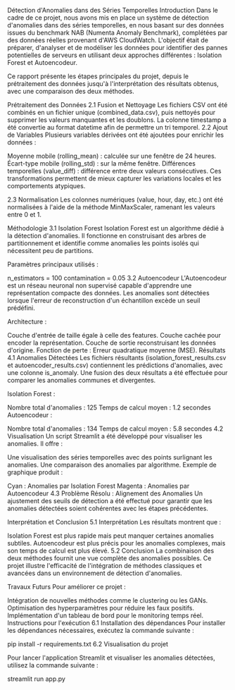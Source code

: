 ﻿
Détection d'Anomalies dans des Séries Temporelles Introduction Dans le cadre de ce projet, nous avons mis en place un système de détection d'anomalies dans des séries temporelles, en nous basant sur des données issues du benchmark NAB (Numenta Anomaly Benchmark), complétées par des données réelles provenant d'AWS CloudWatch. L'objectif était de préparer, d'analyser et de modéliser les données pour identifier des pannes potentielles de serveurs en utilisant deux approches différentes : Isolation Forest et Autoencodeur.

Ce rapport présente les étapes principales du projet, depuis le prétraitement des données jusqu'à l'interprétation des résultats obtenus, avec une comparaison des deux méthodes.

Prétraitement des Données 2.1 Fusion et Nettoyage Les fichiers CSV ont été combinés en un fichier unique (combined_data.csv), puis nettoyés pour supprimer les valeurs manquantes et les doublons. La colonne timestamp a été convertie au format datetime afin de permettre un tri temporel. 2.2 Ajout de Variables Plusieurs variables dérivées ont été ajoutées pour enrichir les données :

Moyenne mobile (rolling_mean) : calculée sur une fenêtre de 24 heures. Écart-type mobile (rolling_std) : sur la même fenêtre. Différences temporelles (value_diff) : différence entre deux valeurs consécutives. Ces transformations permettent de mieux capturer les variations locales et les comportements atypiques.

2.3 Normalisation Les colonnes numériques (value, hour, day, etc.) ont été normalisées à l'aide de la méthode MinMaxScaler, ramenant les valeurs entre 0 et 1.

Méthodologie 3.1 Isolation Forest Isolation Forest est un algorithme dédié à la détection d'anomalies. Il fonctionne en construisant des arbres de partitionnement et identifie comme anomalies les points isolés qui nécessitent peu de partitions.

Paramètres principaux utilisés :

n_estimators = 100 contamination = 0.05 3.2 Autoencodeur L'Autoencodeur est un réseau neuronal non supervisé capable d'apprendre une représentation compacte des données. Les anomalies sont détectées lorsque l'erreur de reconstruction d'un échantillon excède un seuil prédéfini.

Architecture :

Couche d'entrée de taille égale à celle des features. Couche cachée pour encoder la représentation. Couche de sortie reconstruisant les données d'origine. Fonction de perte : Erreur quadratique moyenne (MSE). Résultats 4.1 Anomalies Détectées Les fichiers résultants (isolation_forest_results.csv et autoencoder_results.csv) contiennent les prédictions d'anomalies, avec une colonne is_anomaly. Une fusion des deux résultats a été effectuée pour comparer les anomalies communes et divergentes.

Isolation Forest :

Nombre total d'anomalies : 125 Temps de calcul moyen : 1.2 secondes Autoencodeur :

Nombre total d'anomalies : 134 Temps de calcul moyen : 5.8 secondes 4.2 Visualisation Un script Streamlit a été développé pour visualiser les anomalies. Il offre :

Une visualisation des séries temporelles avec des points surlignant les anomalies. Une comparaison des anomalies par algorithme. Exemple de graphique produit :

Cyan : Anomalies par Isolation Forest Magenta : Anomalies par Autoencodeur 4.3 Problème Résolu : Alignement des Anomalies Un ajustement des seuils de détection a été effectué pour garantir que les anomalies détectées soient cohérentes avec les étapes précédentes.

Interprétation et Conclusion 5.1 Interprétation Les résultats montrent que :

Isolation Forest est plus rapide mais peut manquer certaines anomalies subtiles. Autoencodeur est plus précis pour les anomalies complexes, mais son temps de calcul est plus élevé. 5.2 Conclusion La combinaison des deux méthodes fournit une vue complète des anomalies possibles. Ce projet illustre l'efficacité de l'intégration de méthodes classiques et avancées dans un environnement de détection d'anomalies.

Travaux Futurs Pour améliorer ce projet :

Intégration de nouvelles méthodes comme le clustering ou les GANs. Optimisation des hyperparamètres pour réduire les faux positifs. Implémentation d'un tableau de bord pour le monitoring temps réel. Instructions pour l'exécution 6.1 Installation des dépendances Pour installer les dépendances nécessaires, exécutez la commande suivante :

pip install -r requirements.txt 6.2 Visualisation du projet

Pour lancer l'application Streamlit et visualiser les anomalies détectées, utilisez la commande suivante :

streamlit run app.py


